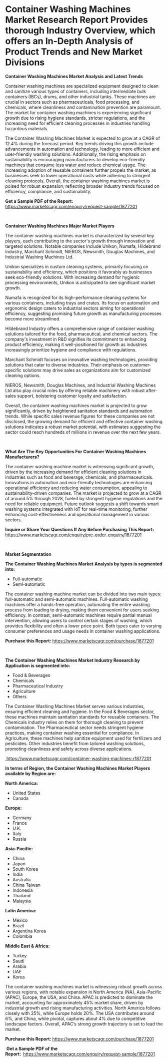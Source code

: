 <p><h1>Container Washing Machines Market Research Report Provides thorough Industry Overview, which offers an In-Depth Analysis of Product Trends and New Market Divisions</h1></p><p><strong>Container Washing Machines Market Analysis and Latest Trends</strong></p>
<p><p>Container washing machines are specialized equipment designed to clean and sanitize various types of containers, including intermediate bulk containers (IBCs), drums, and other industrial tanks. These machines are crucial in sectors such as pharmaceuticals, food processing, and chemicals, where cleanliness and contamination prevention are paramount. The market for container washing machines is experiencing significant growth due to rising hygiene standards, stricter regulations, and the increasing need for efficient cleaning processes in industries handling hazardous materials.</p><p>The Container Washing Machines Market is expected to grow at a CAGR of 12.4% during the forecast period. Key trends driving this growth include advancements in automation and technology, leading to more efficient and user-friendly washing solutions. Additionally, the rising emphasis on sustainability is encouraging manufacturers to develop eco-friendly machines that consume less water and reduce chemical usage. The increasing adoption of reusable containers further propels the market, as businesses seek to lower operational costs while adhering to stringent cleaning protocols. Overall, the container washing machines market is poised for robust expansion, reflecting broader industry trends focused on efficiency, compliance, and sustainability.</p></p>
<p><strong>Get a Sample PDF of the Report:&nbsp;</strong> <a href="https://www.marketscagr.com/enquiry/request-sample/1877201?utm_campaign=2467&utm_medium=2&utm_source=Github&utm_content=ia&utm_term=16042025&utm_id=container-washing-machines">https://www.marketscagr.com/enquiry/request-sample/1877201</a></p>
<p>&nbsp;</p>
<p><strong>Container Washing Machines Major Market Players</strong></p>
<p><p>The container washing machines market is characterized by several key players, each contributing to the sector's growth through innovation and targeted solutions. Notable companies include Unikon, Numafa, Hildebrand Industry, Marchant Schmidt, NIEROS, Newsmith, Douglas Machines, and Industrial Washing Machines Ltd. </p><p>Unikon specializes in custom cleaning systems, primarily focusing on sustainability and efficiency, which positions it favorably as businesses seek eco-friendly solutions. With increasing demand for hygienic processing environments, Unikon is anticipated to see significant market growth.</p><p>Numafa is recognized for its high-performance cleaning systems for various containers, including trays and crates. Its focus on automation and ergonomic design caters to industrial sectors aiming for operational efficiency, suggesting promising future growth as manufacturing processes become more streamlined.</p><p>Hildebrand Industry offers a comprehensive range of container washing solutions tailored for the food, pharmaceutical, and chemical sectors. The company's investment in R&D signifies its commitment to enhancing product efficiency, making it well-positioned for growth as industries increasingly prioritize hygiene and compliance with regulations.</p><p>Marchant Schmidt focuses on innovative washing technologies, providing solutions that cater to diverse industries. Their emphasis on customer-specific solutions may drive sales as organizations aim for customized cleaning options.</p><p>NIEROS, Newsmith, Douglas Machines, and Industrial Washing Machines Ltd also play crucial roles by offering reliable machinery with robust after-sales support, bolstering customer loyalty and satisfaction. </p><p>Overall, the container washing machines market is projected to grow significantly, driven by heightened sanitation standards and automation trends. While specific sales revenue figures for these companies are not disclosed, the growing demand for efficient and effective container washing solutions indicates a robust market potential, with estimates suggesting the sector could reach hundreds of millions in revenue over the next few years.</p></p>
<p>&nbsp;</p>
<p><strong>What Are The Key Opportunities For Container Washing Machines Manufacturers?</strong></p>
<p><p>The container washing machine market is witnessing significant growth, driven by the increasing demand for efficient cleaning solutions in industries such as food and beverage, chemicals, and pharmaceuticals. Innovations in automation and eco-friendly technologies are enhancing operational efficiency and reducing water consumption, appealing to sustainability-driven companies. The market is projected to grow at a CAGR of around 5% through 2028, fueled by stringent hygiene regulations and the need for reliable equipment. Future outlook suggests a shift towards smart washing systems integrated with IoT for real-time monitoring, further enhancing cost-effectiveness and operational management in various sectors.</p></p>
<p><strong>Inquire or Share Your Questions If Any Before Purchasing This Report:</strong> <a href="https://www.marketscagr.com/enquiry/pre-order-enquiry/1877201?utm_campaign=2467&utm_medium=2&utm_source=Github&utm_content=ia&utm_term=16042025&utm_id=container-washing-machines">https://www.marketscagr.com/enquiry/pre-order-enquiry/1877201</a></p>
<p>&nbsp;</p>
<p><strong>Market Segmentation</strong></p>
<p><strong>The Container Washing Machines Market Analysis by types is segmented into:</strong></p>
<p><ul><li>Full-automatic</li><li>Semi-automatic</li></ul></p>
<p><p>The container washing machine market can be divided into two main types: full-automatic and semi-automatic machines. Full-automatic washing machines offer a hands-free operation, automating the entire washing process from loading to drying, making them convenient for users seeking efficiency. In contrast, semi-automatic machines require partial manual intervention, allowing users to control certain stages of washing, which provides flexibility and often a lower price point. Both types cater to varying consumer preferences and usage needs in container washing applications.</p></p>
<p><strong>Purchase this Report:&nbsp;</strong><a href="https://www.marketscagr.com/purchase/1877201?utm_campaign=2467&utm_medium=2&utm_source=Github&utm_content=ia&utm_term=16042025&utm_id=container-washing-machines">https://www.marketscagr.com/purchase/1877201</a></p>
<p>&nbsp;</p>
<p><strong>The Container Washing Machines Market Industry Research by Application is segmented into:</strong></p>
<p><ul><li>Food & Beverages</li><li>Chemicals</li><li>Pharmaceutical Industry</li><li>Agriculture</li><li>Others</li></ul></p>
<p><p>The Container Washing Machines Market serves various industries, ensuring efficient cleaning and hygiene. In the Food & Beverages sector, these machines maintain sanitation standards for reusable containers. The Chemicals industry relies on them for thorough cleaning to prevent contamination. The Pharmaceutical sector needs stringent hygiene practices, making container washing essential for compliance. In Agriculture, these machines help sanitize equipment used for fertilizers and pesticides. Other industries benefit from tailored washing solutions, promoting cleanliness and safety across diverse applications.</p></p>
<p><a href="https://www.marketscagr.com/container-washing-machines-r1877201?utm_campaign=2467&utm_medium=2&utm_source=Github&utm_content=ia&utm_term=16042025&utm_id=container-washing-machines">&nbsp;https://www.marketscagr.com/container-washing-machines-r1877201</a></p>
<p><strong>In terms of Region, the Container Washing Machines Market Players available by Region are:</strong></p>
<p>
    <p> <strong> North America: </strong>
        <ul>
            <li>United States</li>
            <li>Canada</li>
        </ul>
        </p> 
    <p> <strong> Europe: </strong>
        <ul>
            <li>Germany</li>
            <li>France</li>
            <li>U.K.</li>
            <li>Italy</li>
            <li>Russia</li>
        </ul>
        </p> 
    <p> <strong> Asia-Pacific: </strong>
        <ul>
            <li>China</li>
            <li>Japan</li>
            <li>South Korea</li>
            <li>India</li>
            <li>Australia</li>
            <li>China Taiwan</li>
            <li>Indonesia</li>
            <li>Thailand</li>
            <li>Malaysia</li>
        </ul>
        </p> 
    <p> <strong> Latin America: </strong>
        <ul>
            <li>Mexico</li>
            <li>Brazil</li>
            <li>Argentina Korea</li>
            <li>Colombia</li>
        </ul>
        </p> 
    <p> <strong> Middle East & Africa: </strong>
        <ul>
            <li>Turkey</li>
            <li>Saudi</li>
            <li>Arabia</li>
            <li>UAE</li>
            <li>Korea</li>
        </ul>
    </p>
    </p>
<p><p>The container washing machines market is witnessing robust growth across various regions, with notable expansion in North America (NA), Asia-Pacific (APAC), Europe, the USA, and China. APAC is predicted to dominate the market, accounting for approximately 45% market share, driven by industrial growth and rising manufacturing activities. North America follows closely with 25%, while Europe holds 20%. The USA contributes around 6%, and China, while pivotal, captures about 4% due to competitive landscape factors. Overall, APAC’s strong growth trajectory is set to lead the market.</p></p>
<p><strong>Purchase this Report: </strong><a href="https://www.marketscagr.com/purchase/1877201?utm_campaign=2467&utm_medium=2&utm_source=Github&utm_content=ia&utm_term=16042025&utm_id=container-washing-machines">https://www.marketscagr.com/purchase/1877201</a></p>
<p>&nbsp;<strong>Get a Sample PDF of the Report:&nbsp;&nbsp;</strong><a href="https://www.marketscagr.com/enquiry/request-sample/1877201?utm_campaign=2467&utm_medium=2&utm_source=Github&utm_content=ia&utm_term=16042025&utm_id=container-washing-machines">https://www.marketscagr.com/enquiry/request-sample/1877201</a></p>
<p><strong></strong></p>
<p><p></p><p></p><p></p></p>